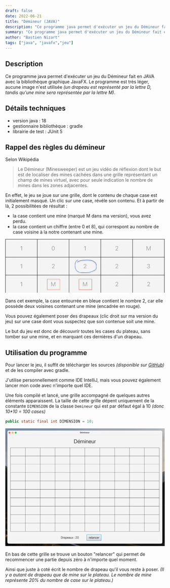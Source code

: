 ```yaml
---
draft: false
date: 2022-06-21
title: "Démineur (JAVA)"
description: "Ce programme java permet d'exécuter un jeu du Démineur fait en JAVA avec la bibliothèque graphique JavaFX. Le programme est très léger, aucune image n'est utilisée"
summary: "Ce programme java permet d'exécuter un jeu du Démineur fait en JAVA avec la bibliothèque graphique JavaFX. Le programme est très léger, aucune image n'est utilisée"
author: "Bastien Nizart"
tags: ["java", "javafx","jeu"]
---
```

## Description

Ce programme java permet d'exécuter un jeu du Démineur fait en JAVA avec la bibliothèque graphique JavaFX.
Le programme est très léger, aucune image n'est utilisée *(un drapeau est représenté par la lettre D, tandis qu'une mine sera représentée par la lettre M)*.

## Détails techniques

* version java : 18
* gestionnaire bibliothèque : gradle
* librairie de test : JUnit 5

## Rappel des règles du démineur

Selon Wikipédia
> Le Démineur (Minesweeper) est un jeu vidéo de réflexion dont le but est de localiser des mines cachées dans une grille représentant un champ de mines virtuel, avec pour seule indication le nombre de mines dans les zones adjacentes. 

En effet, le jeu se joue sur une grille, dont le contenu de chaque case est initialement masqué.
Un clic sur une case, révéle son contenu. Et à partir de là, 2 possibilitées de résultat :
- la case contient une mine (marqué M dans ma version), vous avez perdu.
- la case contient un chiffre (entre 0 et 8), qui correspont au nombre de case voisine à la notre contenant une mine.

![nombre-mine](nombre-mines.png)

Dans cet exemple, la case entourrée en bleue contient le nombre 2, car elle possède deux voisines contenant une mine (encadrée en rouge).

Vous pouvez également poser des drapeaux (clic droit sur ma version du jeu) sur une case dont vous suspectez que son contenue soit une mine.

Le but du jeu est donc de découvrir toutes les cases du plateau, sans tomber sur une mine, et en marquant ces dernières d'un drapeau.

## Utilisation du programme

Pour lancer le jeu, il suffit de télécharger les sources *(disponible sur [GitHub](https://github.com/bastien-nizart/DemineurJava))* et de les compiler avec gradle.

J'utilise personnellement comme IDE IntelliJ, mais vous pouvez également lancer mon code avec n'importe quel IDE.

Une fois compilé et lancé, une grille accompagné de quelques autres éléments apparaissent. La taille de cette grille dépent uniquement de la constante `DIMENSION` de la classe `Demineur` qui est par défaut égal à 10 *(donc 10\*10 = 100 cases)*

```java
public static final int DIMENSION = 10;
```

![plateau](plateau.png)

En bas de cette grille se trouve un bouton "relancer" qui permet de recommencer une partie depuis zéro à n'importe quel moment. 

Ainsi que juste à coté écrit le nombre de drapeau qu'il vous reste à poser. *(Il y a autant de drapeau que de mine sur le plateau. Le nombre de mine représente 20% du nombre de case sur le plateau.)*